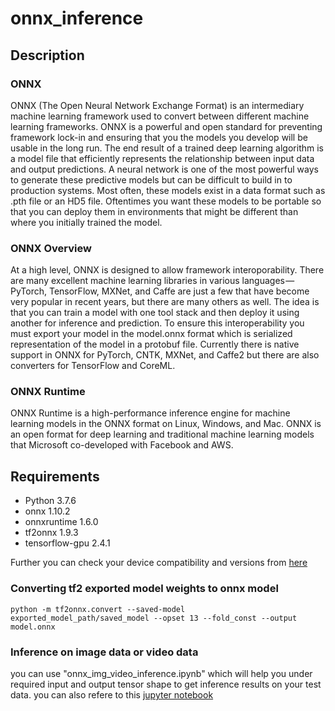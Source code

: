 # onnx_inference

## Description

### ONNX

ONNX (The Open Neural Network Exchange Format) is an intermediary machine learning framework used to convert between different machine learning frameworks. ONNX is a powerful and open standard for preventing framework lock-in and ensuring that you the models you develop will be usable in the long run.
The end result of a trained deep learning algorithm is a model file that efficiently represents the relationship between input data and output predictions. A neural network is one of the most powerful ways to generate these predictive models but can be difficult to build in to production systems. Most often, these models exist in a data format such as .pth file or an HD5 file. Oftentimes you want these models to be portable so that you can deploy them in environments that might be different than where you initially trained the model.

### ONNX Overview

At a high level, ONNX is designed to allow framework interoporability. There are many excellent machine learning libraries in various languages — PyTorch, TensorFlow, MXNet, and Caffe are just a few that have become very popular in recent years, but there are many others as well.
The idea is that you can train a model with one tool stack and then deploy it using another for inference and prediction. To ensure this interoperability you must export your model in the model.onnx format which is serialized representation of the model in a protobuf file. Currently there is native support in ONNX for PyTorch, CNTK, MXNet, and Caffe2 but there are also converters for TensorFlow and CoreML.

### ONNX Runtime

ONNX Runtime is a high-performance inference engine for machine learning models in the ONNX format on Linux, Windows, and Mac. ONNX is an open format for deep learning and traditional machine learning models that Microsoft co-developed with Facebook and AWS.

## Requirements

- Python 3.7.6
- onnx 1.10.2
- onnxruntime 1.6.0
- tf2onnx 1.9.3
- tensorflow-gpu 2.4.1


Further you can check your device compatibility and versions from [here](https://onnxruntime.ai/docs/execution-providers/CUDA-ExecutionProvider.html)

### Converting tf2 exported model weights to onnx model

``` python -m tf2onnx.convert --saved-model exported_model_path/saved_model --opset 13 --fold_const --output model.onnx ```

### Inference on image data or video data

you can use "onnx_img_video_inference.ipynb" which will help you under required input and output tensor shape to get inference results on your test data.
you can also refere to this [jupyter notebook ](https://github.com/onnx/tensorflow-onnx/blob/master/tutorials/ConvertingSSDMobilenetToONNX.ipynb)

